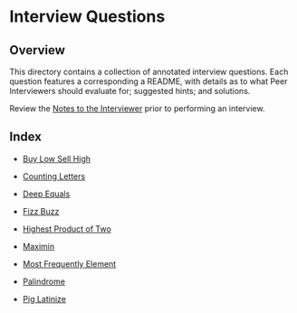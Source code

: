# Interview Questions

## Overview

This directory contains a collection of annotated interview questions. Each question features a corresponding a README, with details as to what Peer Interviewers should evaluate for; suggested hints; and solutions.

Review the [Notes to the Interviewer](03-Stu_Partner_Interviews/README.md) prior to performing an interview.

## Index

* [Buy Low Sell High](03-Stu_Partner_Interviews/Solved/buy_low_sell_high)

* [Counting Letters](03-Stu_Partner_Interviews/Solved/counting_letters)

* [Deep Equals](03-Stu_Partner_Interviews/Solved/deep_equals)

* [Fizz Buzz](03-Stu_Partner_Interviews/Solved/fizz_buzz)

* [Highest Product of Two](03-Stu_Partner_Interviews/Solved/highest_product_of_two)

* [Maximin](03-Stu_Partner_Interviews/Solved/maximin)

* [Most Frequently Element](03-Stu_Partner_Interviews/Solved/most_frequent_element)

* [Palindrome](03-Stu_Partner_Interviews/Solved/palindrome)

* [Pig Latinize](03-Stu_Partner_Interviews/Solved/pig_latinize)
